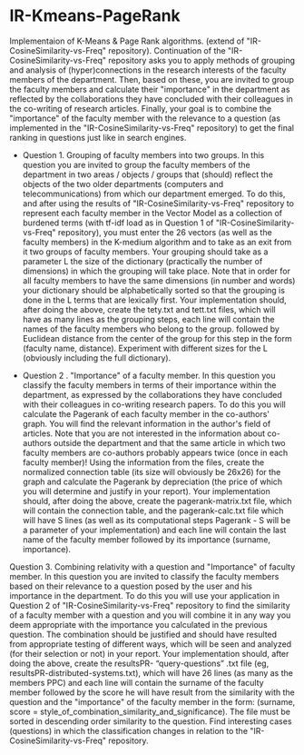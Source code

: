 # IR-Kmeans-PageRank
Implementaion of K-Means &amp; Page Rank algorithms. (extend  of "IR-CosineSimilarity-vs-Freq" repository). Continuation of the "IR-CosineSimilarity-vs-Freq" repository asks you to apply methods of grouping and analysis of (hyper)connections in the research interests of the faculty members of the department. Then, based on these, you are invited to group the faculty members and calculate their "importance" in the department as reflected by the collaborations they have concluded with their colleagues in the co-writing of research articles. Finally, your goal is to combine the "importance" of the faculty member with the relevance to a question (as implemented in the "IR-CosineSimilarity-vs-Freq" repository) to get the final ranking in questions just like in search engines.

* Question 1. Grouping of faculty members into two groups. In this question you are invited to group the faculty members of the department in two areas / objects / groups that (should) reflect the objects of the two older departments (computers and telecommunications) from which our department emerged. To do this, and after using the results of "IR-CosineSimilarity-vs-Freq" repository to represent each faculty member in the Vector Model as a collection of burdened terms (with tf-idf load as in Question 1 of "IR-CosineSimilarity-vs-Freq" repository), you must enter the 26 vectors (as well as the faculty members) in the K-medium algorithm and to take as an exit from it two groups of faculty members. Your grouping should take as a parameter L the size of the dictionary (practically the number of dimensions) in which the grouping will take place. Note that in order for all faculty members to have the same dimensions (in number and words) your dictionary should be alphabetically sorted so that the grouping is done in the L terms that are lexically first. Your implementation should, after doing the above, create the tety.txt and tett.txt files, which will have as many lines as the grouping steps, each line will contain the names of the faculty members who belong to the group. followed by Euclidean distance from the center of the group for this step in the form (faculty name, distance). Experiment with different sizes for the L (obviously including the full dictionary).

* Question 2 . "Importance" of a faculty member. In this question you classify the faculty members in terms of their importance within the department, as expressed by the collaborations they have concluded with their colleagues in co-writing research papers. To do this you will calculate the Pagerank of each faculty member in the co-authors' graph. You will find the relevant information in the author's field of articles. Note that you are not interested in the information about co-authors outside the department and that the same article in which two faculty members are co-authors probably appears twice (once in each faculty member)! Using the information from the files, create the normalized connection table (its size will obviously be 26x26) for the graph and calculate the Pagerank by depreciation (the price of which you will determine and justify in your report). Your implementation should, after doing the above, create the pagerank-matrix.txt file, which will contain the connection table, and the pagerank-calc.txt file which will have S lines (as well as its computational steps Pagerank - S will be a parameter of your implementation) and each line will contain the last name of the faculty member followed by its importance (surname, importance).

Question 3. Combining relativity with a question and "Importance" of faculty member. In this question you are invited to classify the faculty members based on their relevance to a question posed by the user and his importance in the department. To do this you will use your application in Question 2 of "IR-CosineSimilarity-vs-Freq" repository to find the similarity of a faculty member with a question and you will combine it in any way you deem appropriate with the importance you calculated in the previous question. The combination should be justified and should have resulted from appropriate testing of different ways, which will be seen and analyzed (for their selection or not) in your report. Your implementation should, after doing the above, create the resultsPR- “query-questions” .txt file (eg, resultsPR-distributed-systems.txt), which will have 26 lines (as many as the members PPC) and each line will contain the surname of the faculty member followed by the score he will have result from the similarity with the question and the "importance" of the faculty member in the form: (surname, score = style_of_combination_similarity_and_significance). The file must be sorted in descending order similarity to the question. Find interesting cases (questions) in which the classification changes in relation to the "IR-CosineSimilarity-vs-Freq" repository.
